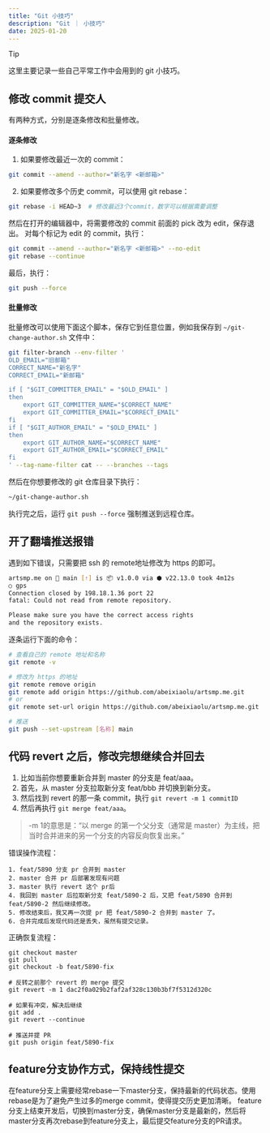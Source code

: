 ```yaml
---
title: "Git 小技巧"
description: "Git ｜ 小技巧"
date: 2025-01-20
---
```


> [!TIP]
> 这里主要记录一些自己平常工作中会用到的 git 小技巧。

## 修改 commit 提交人

有两种方式，分别是逐条修改和批量修改。

#### 逐条修改

1. 如果要修改最近一次的 commit：
```bash
git commit --amend --author="新名字 <新邮箱>"
```

2. 如果要修改多个历史 commit，可以使用 git rebase：

```bash
git rebase -i HEAD~3  # 修改最近3个commit，数字可以根据需要调整
```

然后在打开的编辑器中，将需要修改的 commit 前面的 pick 改为 edit，保存退出。
对每个标记为 edit 的 commit，执行：
```bash
git commit --amend --author="新名字 <新邮箱>" --no-edit
git rebase --continue
```

最后，执行：
```bash
git push --force
```

#### 批量修改

批量修改可以使用下面这个脚本，保存它到任意位置，例如我保存到 `~/git-change-author.sh` 文件中：

```bash
git filter-branch --env-filter '
OLD_EMAIL="旧邮箱"
CORRECT_NAME="新名字"
CORRECT_EMAIL="新邮箱"

if [ "$GIT_COMMITTER_EMAIL" = "$OLD_EMAIL" ]
then
    export GIT_COMMITTER_NAME="$CORRECT_NAME"
    export GIT_COMMITTER_EMAIL="$CORRECT_EMAIL"
fi
if [ "$GIT_AUTHOR_EMAIL" = "$OLD_EMAIL" ]
then
    export GIT_AUTHOR_NAME="$CORRECT_NAME"
    export GIT_AUTHOR_EMAIL="$CORRECT_EMAIL"
fi
' --tag-name-filter cat -- --branches --tags
```

然后在你想要修改的 git 仓库目录下执行：
```bash
~/git-change-author.sh
```

执行完之后，运行 `git push --force` 强制推送到远程仓库。

## 开了翻墙推送报错

遇到如下错误，只需要把 ssh 的 remote地址修改为 https 的即可。
```bash
artsmp.me on  main [⇡] is 📦 v1.0.0 via ⬢ v22.13.0 took 4m12s
○ gps
Connection closed by 198.18.1.36 port 22
fatal: Could not read from remote repository.

Please make sure you have the correct access rights
and the repository exists.
```

逐条运行下面的命令：
```bash
# 查看自己的 remote 地址和名称
git remote -v

# 修改为 https 的地址
git remote remove origin
git remote add origin https://github.com/abeixiaolu/artsmp.me.git
# or
git remote set-url origin https://github.com/abeixiaolu/artsmp.me.git

# 推送
git push --set-upstream [名称] main
```

## 代码 revert 之后，修改完想继续合并回去

1. 比如当前你想要重新合并到 master 的分支是 feat/aaa。
2. 首先，从 master 分支拉取新分支 feat/bbb 并切换到新分支。
3. 然后找到 revert 的那一条 commit，执行 `git revert -m 1 commitID`
3. 然后再执行 `git merge feat/aaa`。

> -m 1的意思是：“以 merge 的第一个父分支（通常是 master）为主线，把当时合并进来的另一个分支的内容反向恢复出来。”

错误操作流程：
```
1. feat/5890 分支 pr 合并到 master
2. master 合并 pr 后部署发现有问题
3. master 执行 revert 这个 pr后
4. 我回到 master 后拉取新分支 feat/5890-2 后，又把 feat/5890 合并到 feat/5890-2 然后继续修改。
5. 修改结束后，我又再一次提 pr 把 feat/5890-2 合并到 master 了。
6. 合并完成后发现代码还是丢失，虽然有提交记录。
```
正确恢复流程：
```
git checkout master
git pull
git checkout -b feat/5890-fix

# 反转之前那个 revert 的 merge 提交
git revert -m 1 dac2f0a029b2faf2af328c130b3bf7f5312d320c

# 如果有冲突，解决后继续
git add .
git revert --continue

# 推送并提 PR
git push origin feat/5890-fix
```

## feature分支协作方式，保持线性提交

在feature分支上需要经常rebase一下master分支，保持最新的代码状态。使用rebase是为了避免产生过多的merge commit，使得提交历史更加清晰。
feature分支上结束开发后，切换到master分支，确保master分支是最新的，然后将master分支再次rebase到feature分支上，最后提交feature分支的PR请求。
